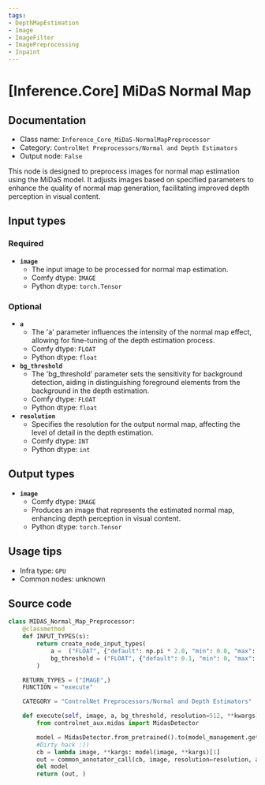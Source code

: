 ```yaml
---
tags:
- DepthMapEstimation
- Image
- ImageFilter
- ImagePreprocessing
- Inpaint
---
```


# [Inference.Core] MiDaS Normal Map
## Documentation
- Class name: `Inference_Core_MiDaS-NormalMapPreprocessor`
- Category: `ControlNet Preprocessors/Normal and Depth Estimators`
- Output node: `False`

This node is designed to preprocess images for normal map estimation using the MiDaS model. It adjusts images based on specified parameters to enhance the quality of normal map generation, facilitating improved depth perception in visual content.
## Input types
### Required
- **`image`**
    - The input image to be processed for normal map estimation.
    - Comfy dtype: `IMAGE`
    - Python dtype: `torch.Tensor`
### Optional
- **`a`**
    - The 'a' parameter influences the intensity of the normal map effect, allowing for fine-tuning of the depth estimation process.
    - Comfy dtype: `FLOAT`
    - Python dtype: `float`
- **`bg_threshold`**
    - The 'bg_threshold' parameter sets the sensitivity for background detection, aiding in distinguishing foreground elements from the background in the depth estimation.
    - Comfy dtype: `FLOAT`
    - Python dtype: `float`
- **`resolution`**
    - Specifies the resolution for the output normal map, affecting the level of detail in the depth estimation.
    - Comfy dtype: `INT`
    - Python dtype: `int`
## Output types
- **`image`**
    - Comfy dtype: `IMAGE`
    - Produces an image that represents the estimated normal map, enhancing depth perception in visual content.
    - Python dtype: `torch.Tensor`
## Usage tips
- Infra type: `GPU`
- Common nodes: unknown


## Source code
```python
class MIDAS_Normal_Map_Preprocessor:
    @classmethod
    def INPUT_TYPES(s):
        return create_node_input_types(
            a =  ("FLOAT", {"default": np.pi * 2.0, "min": 0.0, "max": np.pi * 5.0, "step": 0.05}),
            bg_threshold = ("FLOAT", {"default": 0.1, "min": 0, "max": 1, "step": 0.05})
        )

    RETURN_TYPES = ("IMAGE",)
    FUNCTION = "execute"

    CATEGORY = "ControlNet Preprocessors/Normal and Depth Estimators"

    def execute(self, image, a, bg_threshold, resolution=512, **kwargs):
        from controlnet_aux.midas import MidasDetector

        model = MidasDetector.from_pretrained().to(model_management.get_torch_device())
        #Dirty hack :))
        cb = lambda image, **kargs: model(image, **kargs)[1]
        out = common_annotator_call(cb, image, resolution=resolution, a=a, bg_th=bg_threshold, depth_and_normal=True)
        del model
        return (out, )

```

